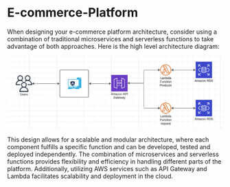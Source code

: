 # E-commerce-Platform

When designing your e-commerce platform architecture, consider using a combination of traditional microservices and serverless functions to take advantage of both approaches. Here is the high level architecture diagram:

![alt text](./docs/architecture.png)

This design allows for a scalable and modular architecture, where each component fulfills a specific function and can be developed, tested and deployed independently. The combination of microservices and serverless functions provides flexibility and efficiency in handling different parts of the platform. Additionally, utilizing AWS services such as API Gateway and Lambda facilitates scalability and deployment in the cloud.
